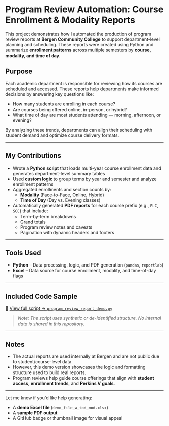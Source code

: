 # Program Review Automation: Course Enrollment & Modality Reports

This project demonstrates how I automated the production of program review reports at **Bergen Community College** to support department-level planning and scheduling. These reports were created using Python and summarize **enrollment patterns** across multiple semesters by **course, modality, and time of day**.

## Purpose

Each academic department is responsible for reviewing how its courses are scheduled and accessed. These reports help departments make informed decisions by answering key questions like:

- How many students are enrolling in each course?
- Are courses being offered online, in-person, or hybrid?
- What time of day are most students attending — morning, afternoon, or evening?

By analyzing these trends, departments can align their scheduling with student demand and optimize course delivery formats.

---

## My Contributions

- Wrote a **Python script** that loads multi-year course enrollment data and generates department-level summary tables
- Used **custom logic** to group terms by year and semester and analyze enrollment patterns
- Aggregated enrollments and section counts by:
  - **Modality** (Face-to-Face, Online, Hybrid)
  - **Time of Day** (Day vs. Evening classes)
- Automatically generated **PDF reports** for each course prefix (e.g., `ELC`, `SOC`) that include:
  - Term-by-term breakdowns
  - Grand totals
  - Program review notes and caveats
  - Pagination with dynamic headers and footers

---

## Tools Used

- **Python** – Data processing, logic, and PDF generation (`pandas`, `reportlab`)
- **Excel** – Data source for course enrollment, modality, and time-of-day flags

---

## Included Code Sample

📎 [View full script → `program_review_report_demo.py`](./program_review_report_demo.py)

> *Note: The script uses synthetic or de-identified structure. No internal data is shared in this repository.*

---

## Notes

- The actual reports are used internally at Bergen and are not public due to student/course-level data.
- However, this demo version showcases the logic and formatting structure used to build real reports.
- Program reviews help guide course offerings that align with **student access**, **enrollment trends**, and **Perkins V goals**.

---

Let me know if you'd like help generating:
- A **demo Excel file** (`demo_file_w_tod_mod.xlsx`)
- A **sample PDF output**
- A GitHub badge or thumbnail image for visual appeal

